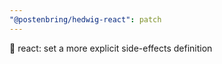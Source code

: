```yaml
---
"@postenbring/hedwig-react": patch
---
```


:wrench: react: set a more explicit side-effects definition
